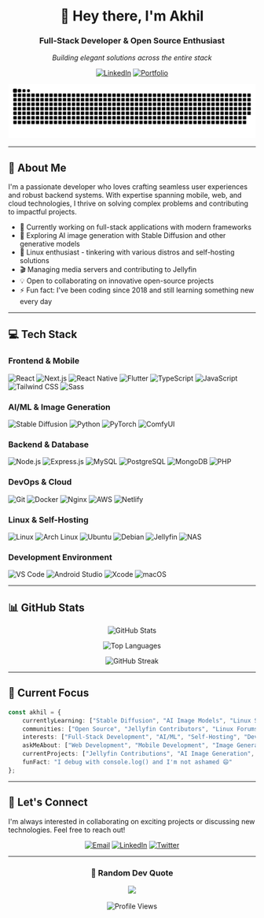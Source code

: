 <div align="center">

# 👋 Hey there, I'm Akhil

### Full-Stack Developer & Open Source Enthusiast

*Building elegant solutions across the entire stack*

[![LinkedIn](https://img.shields.io/badge/LinkedIn-Connect-0A66C2?style=for-the-badge&logo=linkedin&logoColor=white)](https://www.linkedin.com/in/samulpuri/)
[![Portfolio](https://img.shields.io/badge/Portfolio-Visit-FF6B6B?style=for-the-badge&logo=firefox&logoColor=white)](https://akhilmulpurii.github.io/)

<img src="https://raw.githubusercontent.com/akhilmulpurii/akhilmulpurii/3ad177de12966cc35cecf1cb450d6fcb0204197f/grid-snake.svg" alt="snake" />

</div>

---

## 🚀 About Me

I'm a passionate developer who loves crafting seamless user experiences and robust backend systems. With expertise spanning mobile, web, and cloud technologies, I thrive on solving complex problems and contributing to impactful projects.

- 🔭 Currently working on full-stack applications with modern frameworks
- 🎨 Exploring AI image generation with Stable Diffusion and other generative models
- 🐧 Linux enthusiast - tinkering with various distros and self-hosting solutions
- 🎬 Managing media servers and contributing to Jellyfin
- 💡 Open to collaborating on innovative open-source projects
- ⚡ Fun fact: I've been coding since 2018 and still learning something new every day

---

## 💻 Tech Stack

### Frontend & Mobile
![React](https://img.shields.io/badge/React-61DAFB?style=for-the-badge&logo=react&logoColor=black)
![Next.js](https://img.shields.io/badge/Next.js-000000?style=for-the-badge&logo=next.js&logoColor=white)
![React Native](https://img.shields.io/badge/React_Native-61DAFB?style=for-the-badge&logo=react&logoColor=black)
![Flutter](https://img.shields.io/badge/Flutter-02569B?style=for-the-badge&logo=flutter&logoColor=white)
![TypeScript](https://img.shields.io/badge/TypeScript-3178C6?style=for-the-badge&logo=typescript&logoColor=white)
![JavaScript](https://img.shields.io/badge/JavaScript-F7DF1E?style=for-the-badge&logo=javascript&logoColor=black)
![Tailwind CSS](https://img.shields.io/badge/Tailwind_CSS-38B2AC?style=for-the-badge&logo=tailwind-css&logoColor=white)
![Sass](https://img.shields.io/badge/Sass-CC6699?style=for-the-badge&logo=sass&logoColor=white)

### AI/ML & Image Generation
![Stable Diffusion](https://img.shields.io/badge/Stable_Diffusion-FF6B6B?style=for-the-badge&logo=stability-ai&logoColor=white)
![Python](https://img.shields.io/badge/Python-3776AB?style=for-the-badge&logo=python&logoColor=white)
![PyTorch](https://img.shields.io/badge/PyTorch-EE4C2C?style=for-the-badge&logo=pytorch&logoColor=white)
![ComfyUI](https://img.shields.io/badge/ComfyUI-000000?style=for-the-badge&logo=iconify&logoColor=white)

### Backend & Database
![Node.js](https://img.shields.io/badge/Node.js-339933?style=for-the-badge&logo=node.js&logoColor=white)
![Express.js](https://img.shields.io/badge/Express.js-000000?style=for-the-badge&logo=express&logoColor=white)
![MySQL](https://img.shields.io/badge/MySQL-4479A1?style=for-the-badge&logo=mysql&logoColor=white)
![PostgreSQL](https://img.shields.io/badge/PostgreSQL-316192?style=for-the-badge&logo=postgresql&logoColor=white)
![MongoDB](https://img.shields.io/badge/MongoDB-47A248?style=for-the-badge&logo=mongodb&logoColor=white)
![PHP](https://img.shields.io/badge/PHP-777BB4?style=for-the-badge&logo=php&logoColor=white)

### DevOps & Cloud
![Git](https://img.shields.io/badge/Git-F05032?style=for-the-badge&logo=git&logoColor=white)
![Docker](https://img.shields.io/badge/Docker-2496ED?style=for-the-badge&logo=docker&logoColor=white)
![Nginx](https://img.shields.io/badge/Nginx-009639?style=for-the-badge&logo=nginx&logoColor=white)
![AWS](https://img.shields.io/badge/AWS-232F3E?style=for-the-badge&logo=amazon-aws&logoColor=white)
![Netlify](https://img.shields.io/badge/Netlify-00C7B7?style=for-the-badge&logo=netlify&logoColor=white)

### Linux & Self-Hosting
![Linux](https://img.shields.io/badge/Linux-FCC624?style=for-the-badge&logo=linux&logoColor=black)
![Arch Linux](https://img.shields.io/badge/Arch_Linux-1793D1?style=for-the-badge&logo=arch-linux&logoColor=white)
![Ubuntu](https://img.shields.io/badge/Ubuntu-E95420?style=for-the-badge&logo=ubuntu&logoColor=white)
![Debian](https://img.shields.io/badge/Debian-A81D33?style=for-the-badge&logo=debian&logoColor=white)
![Jellyfin](https://img.shields.io/badge/Jellyfin-00A4DC?style=for-the-badge&logo=jellyfin&logoColor=white)
![NAS](https://img.shields.io/badge/NAS-0066CC?style=for-the-badge&logo=synology&logoColor=white)

### Development Environment
![VS Code](https://img.shields.io/badge/VS_Code-007ACC?style=for-the-badge&logo=visual-studio-code&logoColor=white)
![Android Studio](https://img.shields.io/badge/Android_Studio-3DDC84?style=for-the-badge&logo=android-studio&logoColor=white)
![Xcode](https://img.shields.io/badge/Xcode-147EFB?style=for-the-badge&logo=xcode&logoColor=white)
![macOS](https://img.shields.io/badge/macOS-000000?style=for-the-badge&logo=apple&logoColor=white)

---

## 📊 GitHub Stats

<div align="center">
  
  ![GitHub Stats](https://github-readme-stats.vercel.app/api?username=akhilmulpurii&show_icons=true&theme=tokyonight&hide_border=true&bg_color=0D1117&title_color=F85D7F&icon_color=F8D866)
  
  ![Top Languages](https://github-readme-stats.vercel.app/api/top-langs/?username=akhilmulpurii&layout=compact&theme=tokyonight&hide_border=true&bg_color=0D1117&title_color=F85D7F)
  
  ![GitHub Streak](https://github-readme-streak-stats.herokuapp.com/?user=akhilmulpurii&theme=tokyonight&hide_border=true&background=0D1117&ring=F85D7F&fire=F8D866&currStreakLabel=F8D866)

</div>

---

## 🎯 Current Focus

```typescript
const akhil = {
    currentlyLearning: ["Stable Diffusion", "AI Image Models", "Linux System Administration"],
    communities: ["Open Source", "Jellyfin Contributors", "Linux Forums"],
    interests: ["Full-Stack Development", "AI/ML", "Self-Hosting", "DevOps"],
    askMeAbout: ["Web Development", "Mobile Development", "Image Generation", "NAS Setup"],
    currentProjects: ["Jellyfin Contributions", "AI Image Generation", "Media Server Management"],
    funFact: "I debug with console.log() and I'm not ashamed 😄"
};
```

---

## 🤝 Let's Connect

I'm always interested in collaborating on exciting projects or discussing new technologies. Feel free to reach out!

<div align="center">

[![Email](https://img.shields.io/badge/Email-Drop_a_message-D14836?style=for-the-badge&logo=gmail&logoColor=white)](mailto:mulpuriakhil@icloud.com)
[![LinkedIn](https://img.shields.io/badge/LinkedIn-Let's_connect-0A66C2?style=for-the-badge&logo=linkedin&logoColor=white)](https://www.linkedin.com/in/samulpuri/)
[![Twitter](https://img.shields.io/badge/Twitter-Follow_me-1DA1F2?style=for-the-badge&logo=twitter&logoColor=white)](https://x.com/FartVader02)

</div>

---

<div align="center">
  
  ### 💭 Random Dev Quote
  
  ![](https://quotes-github-readme.vercel.app/api?type=horizontal&theme=tokyonight)
  
  ![Profile Views](https://komarev.com/ghpvc/?username=akhilmulpurii&color=F85D7F&style=for-the-badge)

</div>
